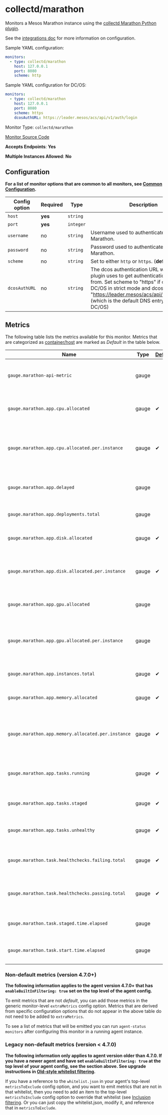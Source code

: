 <!--- GENERATED BY gomplate from scripts/docs/monitor-page.md.tmpl --->

# collectd/marathon

Monitors a Mesos Marathon instance using the
[collectd Marathon Python plugin](https://github.com/signalfx/collectd-marathon).

See the [integrations
doc](https://github.com/signalfx/integrations/tree/master/collectd-marathon)
for more information on configuration.

Sample YAML configuration:

```yaml
monitors:
  - type: collectd/marathon
    host: 127.0.0.1
    port: 8080
    scheme: http
```

Sample YAML configuration for DC/OS:

```yaml
monitors:
  - type: collectd/marathon
    host: 127.0.0.1
    port: 8080
    scheme: https
    dcosAuthURL: https://leader.mesos/acs/api/v1/auth/login
```


Monitor Type: `collectd/marathon`

[Monitor Source Code](https://github.com/signalfx/signalfx-agent/tree/master/internal/monitors/collectd/marathon)

**Accepts Endpoints**: **Yes**

**Multiple Instances Allowed**: **No**

## Configuration

**For a list of monitor options that are common to all monitors, see [Common
Configuration](../monitor-config.md#common-configuration).**


| Config option | Required | Type | Description |
| --- | --- | --- | --- |
| `host` | **yes** | `string` |  |
| `port` | **yes** | `integer` |  |
| `username` | no | `string` | Username used to authenticate with Marathon. |
| `password` | no | `string` | Password used to authenticate with Marathon. |
| `scheme` | no | `string` | Set to either `http` or `https`. (**default:** `http`) |
| `dcosAuthURL` | no | `string` | The dcos authentication URL which the plugin uses to get authentication tokens from. Set scheme to "https" if operating DC/OS in strict mode and dcosAuthURL to "https://leader.mesos/acs/api/v1/auth/login" (which is the default DNS entry provided by DC/OS) |


## Metrics

The following table lists the metrics available for this monitor.
Metrics that are categorized as
[container/host](https://docs.signalfx.com/en/latest/admin-guide/usage.html#about-custom-bundled-and-high-resolution-metrics)
are marked as _Default_ in the table below.

| Name | Type | [Default](https://docs.signalfx.com/en/latest/admin-guide/usage.html#about-custom-bundled-and-high-resolution-metrics) | Description |
| ---  | ---  | ---    | ---         |
| `gauge.marathon-api-metric` | gauge |  | Metrics reported by the Marathon Metrics API |
| `gauge.marathon.app.cpu.allocated` | gauge | ✔ | Number of CPUs allocated to an application |
| `gauge.marathon.app.cpu.allocated.per.instance` | gauge | ✔ | Configured number of CPUs allocated to each application instance |
| `gauge.marathon.app.delayed` | gauge |  | Indicates if the application is delayed or not |
| `gauge.marathon.app.deployments.total` | gauge |  | Number of application deployments |
| `gauge.marathon.app.disk.allocated` | gauge | ✔ | Storage allocated to a Marathon application |
| `gauge.marathon.app.disk.allocated.per.instance` | gauge | ✔ | Configured storage allocated each to application instance |
| `gauge.marathon.app.gpu.allocated` | gauge |  | GPU Allocated to a Marathon application |
| `gauge.marathon.app.gpu.allocated.per.instance` | gauge |  | Configured number of GPUs allocated to each application instance |
| `gauge.marathon.app.instances.total` | gauge | ✔ | Number of application instances |
| `gauge.marathon.app.memory.allocated` | gauge | ✔ | Memory Allocated to a Marathon application |
| `gauge.marathon.app.memory.allocated.per.instance` | gauge | ✔ | Configured amount of memory allocated to each application instance |
| `gauge.marathon.app.tasks.running` | gauge | ✔ | Number tasks running for an application |
| `gauge.marathon.app.tasks.staged` | gauge | ✔ | Number tasks staged for an application |
| `gauge.marathon.app.tasks.unhealthy` | gauge | ✔ | Number unhealthy tasks for an application |
| `gauge.marathon.task.healthchecks.failing.total` | gauge | ✔ | The number of failing health checks for a task |
| `gauge.marathon.task.healthchecks.passing.total` | gauge | ✔ | The number of passing health checks for a task |
| `gauge.marathon.task.staged.time.elapsed` | gauge |  | The amount of time the task spent in staging |
| `gauge.marathon.task.start.time.elapsed` | gauge |  | Time elapsed since the task started |



### Non-default metrics (version 4.7.0+)

**The following information applies to the agent version 4.7.0+ that has
`enableBuiltInFiltering: true` set on the top level of the agent config.**

To emit metrics that are not _default_, you can add those metrics in the
generic monitor-level `extraMetrics` config option.  Metrics that are derived
from specific configuration options that do not appear in the above table do
not need to be added to `extraMetrics`.

To see a list of metrics that will be emitted you can run `agent-status
monitors` after configuring this monitor in a running agent instance.



### Legacy non-default metrics (version < 4.7.0)

**The following information only applies to agent version older than 4.7.0. If
you have a newer agent and have set `enableBuiltInFiltering: true` at the top
level of your agent config, see the section above. See upgrade instructions in
[Old-style whitelist filtering](../legacy-filtering.md#old-style-whitelist-filtering).**

If you have a reference to the `whitelist.json` in your agent's top-level
`metricsToExclude` config option, and you want to emit metrics that are not in
that whitelist, then you need to add an item to the top-level
`metricsToInclude` config option to override that whitelist (see [Inclusion
filtering](../legacy-filtering.md#inclusion-filtering).  Or you can just
copy the whitelist.json, modify it, and reference that in `metricsToExclude`.



